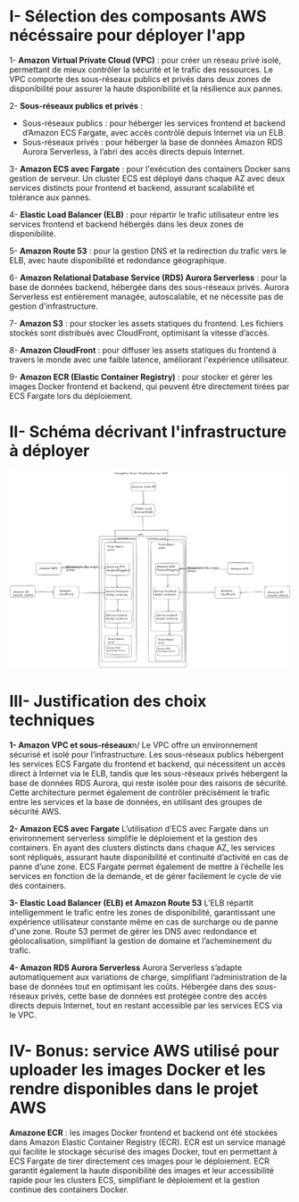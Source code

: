 # I- Sélection des composants AWS  nécéssaire pour déployer l'app

1- **Amazon Virtual Private Cloud (VPC)** : pour créer un réseau privé isolé, permettant de mieux contrôler la sécurité et le trafic des ressources. Le VPC comporte des sous-réseaux publics et privés dans deux zones de disponibilité pour assurer la haute disponibilité et la résilience aux pannes.

2- **Sous-réseaux publics et privés** :

- Sous-réseaux publics : pour héberger les services frontend et backend d’Amazon ECS Fargate, avec accès contrôlé depuis Internet via un ELB.
- Sous-réseaux privés : pour héberger la base de données Amazon RDS Aurora Serverless, à l’abri des accès directs depuis Internet.

3- **Amazon ECS avec Fargate** : pour l'exécution des containers Docker sans gestion de serveur. Un cluster ECS est déployé dans chaque AZ avec deux services distincts pour frontend et backend, assurant scalabilité et tolérance aux pannes.

4- **Elastic Load Balancer (ELB)** : pour répartir le trafic utilisateur entre les services frontend et backend hébergés dans les deux zones de disponibilité.

5- **Amazon Route 53** : pour la gestion DNS et la redirection du trafic vers le ELB, avec haute disponibilité et redondance géographique.

6- **Amazon Relational Database Service (RDS) Aurora Serverless** : pour la base de données backend, hébergée dans des sous-réseaux privés. Aurora Serverless est entièrement managée, autoscalable, et ne nécessite pas de gestion d'infrastructure.

7- **Amazon S3** : pour stocker les assets statiques du frontend. Les fichiers stockés sont distribués avec CloudFront, optimisant la vitesse d’accès.

8- **Amazon CloudFront** : pour diffuser les assets statiques du frontend à travers le monde avec une faible latence, améliorant l'expérience utilisateur.

9- **Amazon ECR (Elastic Container Registry)** : pour stocker et gérer les images Docker frontend et backend, qui peuvent être directement tirées par ECS Fargate lors du déploiement.


# II- Schéma décrivant l'infrastructure à déployer
![alt text](schema_d'infrastructure_AWS.png)


# III- Justification des choix techniques
**1- Amazon VPC et sous-réseaux**n/
Le VPC offre un environnement sécurisé et isolé pour l’infrastructure. Les sous-réseaux publics hébergent les services ECS Fargate du frontend et backend, qui nécessitent un accès direct à Internet via le ELB, tandis que les sous-réseaux privés hébergent la base de données RDS Aurora, qui reste isolée pour des raisons de sécurité. Cette architecture permet également de contrôler précisément le trafic entre les services et la base de données, en utilisant des groupes de sécurité AWS.

**2- Amazon ECS avec Fargate**
L’utilisation d’ECS avec Fargate dans un environnement serverless simplifie le déploiement et la gestion des containers. En ayant des clusters distincts dans chaque AZ, les services sont répliqués, assurant haute disponibilité et continuité d’activité en cas de panne d’une zone. ECS Fargate permet également de mettre à l’échelle les services en fonction de la demande, et de gérer facilement le cycle de vie des containers.

**3- Elastic Load Balancer (ELB) et Amazon Route 53**
L’ELB répartit intelligemment le trafic entre les zones de disponibilité, garantissant une expérience utilisateur constante même en cas de surcharge ou de panne d'une zone. Route 53 permet de gérer les DNS avec redondance et géolocalisation, simplifiant la gestion de domaine et l’acheminement du trafic.

**4- Amazon RDS Aurora Serverless**
Aurora Serverless s’adapte automatiquement aux variations de charge, simplifiant l’administration de la base de données tout en optimisant les coûts. Hébergée dans des sous-réseaux privés, cette base de données est protégée contre des accès directs depuis Internet, tout en restant accessible par les services ECS via le VPC.


# IV- Bonus:  service AWS utilisé pour uploader les images Docker et les rendre disponibles dans le projet AWS
**Amazone ECR** : les images Docker frontend et backend ont été stockées dans Amazon Elastic Container Registry (ECR). ECR est un service managé qui facilite le stockage sécurisé des images Docker, tout en permettant à ECS Fargate de tirer directement ces images pour le déploiement. ECR garantit également la haute disponibilité des images et leur accessibilité rapide pour les clusters ECS, simplifiant le déploiement et la gestion continue des containers Docker.
